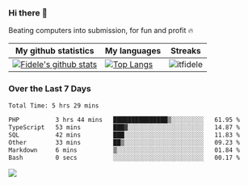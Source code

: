 ### Hi there 👋
<p>Beating computers into submission, for fun and profit 🔥</p>

|My github statistics|My languages|Streaks|
|-|-|-|
|[![Fidele's github stats](https://github-readme-stats.vercel.app/api?username=itfidele&count_private=true&show_icons=true&theme=dark&hide_title=true)](https://github.com/itfidele)|[![Top Langs](https://github-readme-stats.vercel.app/api/top-langs/?username=itfidele&show_icons=true&langs_count=8&theme=dark&layout=compact&hide_title=true)](https://github.com/itfidele)|![itfidele](https://github-readme-streak-stats.herokuapp.com/?user=itfidele&theme=dark)

### Over the Last 7 Days
<!--START_SECTION:waka-->

```txt
Total Time: 5 hrs 29 mins

PHP          3 hrs 44 mins   ███████████████▒░░░░░░░░░   61.95 %
TypeScript   53 mins         ███▓░░░░░░░░░░░░░░░░░░░░░   14.87 %
SQL          42 mins         ███░░░░░░░░░░░░░░░░░░░░░░   11.83 %
Other        33 mins         ██▒░░░░░░░░░░░░░░░░░░░░░░   09.23 %
Markdown     6 mins          ▒░░░░░░░░░░░░░░░░░░░░░░░░   01.84 %
Bash         0 secs          ░░░░░░░░░░░░░░░░░░░░░░░░░   00.17 %
```

<!--END_SECTION:waka-->



![](https://komarev.com/ghpvc/?username=itfidele)
